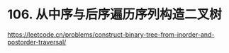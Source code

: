 # 106. 从中序与后序遍历序列构造二叉树

https://leetcode.cn/problems/construct-binary-tree-from-inorder-and-postorder-traversal/